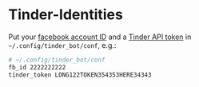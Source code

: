 # Tinder-Identities

Put your [facebook account ID](https://findmyfbid.com/) and a [Tinder API token](https://github.com/pwntrik/facebook_app_token) in `~/.config/tinder_bot/conf`, e.g.:

```bash
# ~/.config/tinder_bot/conf
fb_id 2222222222
tinder_token LONG122TOKEN354353HERE34343
```

